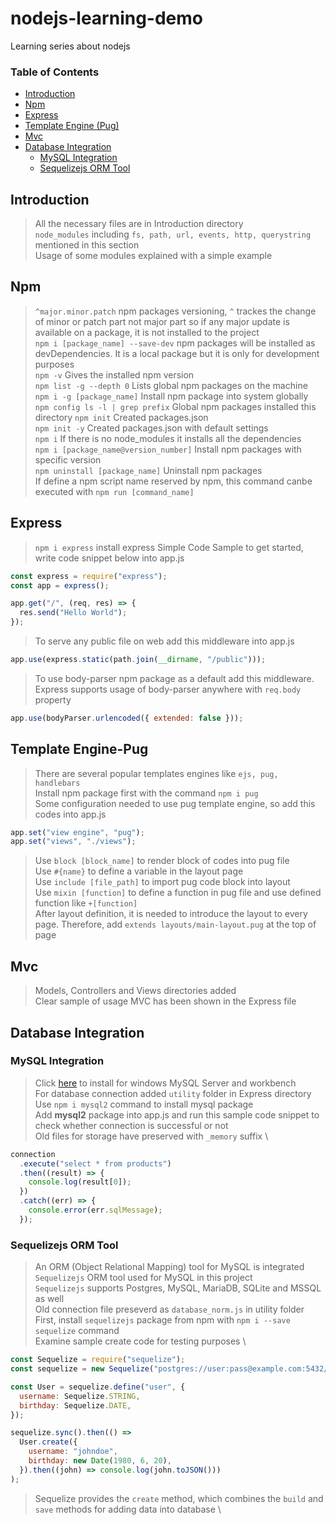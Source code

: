 # nodejs-learning-demo

Learning series about nodejs

### Table of Contents

- [Introduction](#introduction)
- [Npm](#npm)
- [Express](#express)
- [Template Engine (Pug)](#template-engine-pug)
- [Mvc](#mvc)
- [Database Integration](#database-integration)
  - [MySQL Integration](#mysql-integration)
  - [Sequelizejs ORM Tool](#sequelizejs-orm-tool)

## Introduction

> All the necessary files are in Introduction directory \
> `node_modules` including `fs, path, url, events, http, querystring` mentioned in this section \
> Usage of some modules explained with a simple example

## Npm

> `^major.minor.patch` npm packages versioning, `^` trackes the change of minor or patch part not major part so if any major update is available on a package, it is not installed to the project\
> `npm i [package_name] --save-dev` npm packages will be installed as devDependencies. It is a local package but it is only for development purposes \
> `npm -v` Gives the installed npm version \
> `npm list -g --depth 0` Lists global npm packages on the machine \
> `npm i -g [package_name]` Install npm package into system globally \
> `npm config ls -l | grep prefix` Global npm packages installed this directory
> `npm init` Created packages.json \
> `npm init -y` Created packages.json with default settings \
> `npm i` If there is no node_modules it installs all the dependencies \
> `npm i [package_name@version_number]` Install npm packages with specific version \
> `npm uninstall [package_name]` Uninstall npm packages \
> If define a npm script name reserved by npm, this command canbe executed with `npm run [command_name]`

## Express

> `npm i express` install express
> Simple Code Sample to get started, write code snippet below into app.js

```javascript
const express = require("express");
const app = express();

app.get("/", (req, res) => {
  res.send("Hello World");
});
```

> To serve any public file on web add this middleware into app.js

```javascript
app.use(express.static(path.join(__dirname, "/public")));
```

> To use body-parser npm package as a default add this middleware. Express supports usage of body-parser anywhere with `req.body` property

```javascript
app.use(bodyParser.urlencoded({ extended: false }));
```

## Template Engine-Pug

> There are several popular templates engines like `ejs, pug, handlebars` \
> Install npm package first with the command `npm i pug` \
> Some configuration needed to use pug template engine, so add this codes into app.js

```javascript
app.set("view engine", "pug");
app.set("views", "./views");
```

> Use `block [block_name]` to render block of codes into pug file \
> Use `#{name}` to define a variable in the layout page \
> Use `include [file_path]` to import pug code block into layout \
> Use `mixin [function]` to define a function in pug file and use defined function like `+[function]` \
> After layout definition, it is needed to introduce the layout to every page. Therefore, add `extends layouts/main-layout.pug` at the top of page

## Mvc

> Models, Controllers and Views directories added \
> Clear sample of usage MVC has been shown in the Express file

## Database Integration

### MySQL Integration

> Click [here](https://dev.mysql.com/downloads/installer/) to install for windows MySQL Server and workbench \
> For database connection added `utility` folder in Express directory \
> Use `npm i mysql2` command to install mysql package \
> Add **mysql2** package into app.js and run this sample code snippet to check whether connection is successful or not \
> Old files for storage have preserved with `_memory` suffix \

```javascript
connection
  .execute("select * from products")
  .then((result) => {
    console.log(result[0]);
  })
  .catch((err) => {
    console.error(err.sqlMessage);
  });
```

### Sequelizejs ORM Tool

> An ORM (Object Relational Mapping) tool for MySQL is integrated \
> `Sequelizejs` ORM tool used for MySQL in this project \
> `Sequelizejs` supports Postgres, MySQL, MariaDB, SQLite and MSSQL as well \
> Old connection file preseverd as `database_norm.js` in utility folder \
> First, install `sequelizejs` package from npm with `npm i --save sequelize` command \
> Examine sample create code for testing purposes \

```javascript
const Sequelize = require("sequelize");
const sequelize = new Sequelize("postgres://user:pass@example.com:5432/dbname");

const User = sequelize.define("user", {
  username: Sequelize.STRING,
  birthday: Sequelize.DATE,
});

sequelize.sync().then(() =>
  User.create({
    username: "johndoe",
    birthday: new Date(1980, 6, 20),
  }).then((john) => console.log(john.toJSON()))
);
```

> Sequelize provides the `create` method, which combines the `build` and `save` methods for adding data into database \
